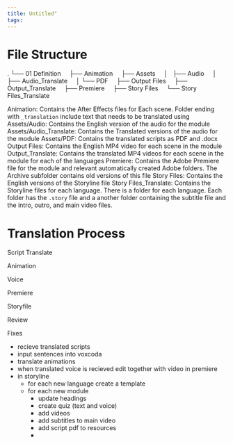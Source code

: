 ```yaml
---
title: Untitled"
tags: 
---
```


# File Structure

.
└── 01 Definition
    ├── Animation
    ├── Assets
    │   ├── Audio
    │   ├── Audio_Translate
    │   └── PDF
    ├── Output Files
    ├── Output_Translate
    ├── Premiere
    ├── Story Files
    └── Story Files_Translate
		
			
Animation: Contains the After Effects files for Each scene. Folder ending with `_translation` include text that needs to be translated using
Assets/Audio: Contains the English version of the audio for the module
Assets/Audio_Translate: Contains the Translated versions of the audio for the module
Assets/PDF: Contains the translated scripts as PDF and .docx
Output Files: Contains the English MP4 video for each scene in the module
Output_Translate: Contains the translated MP4 videos for each scene in the module for each of the languages
Premiere: Contains the Adobe Premiere file for the module and relevant automatically created Adobe folders. The Archive subfolder contains old versions of this file
Story Files: Contains the English versions of the Storyline file
Story Files_Translate: Contains the Storyline files for each language. There is a folder for each language. Each folder has the `.story` file and a another folder containing the subtitle file and the intro, outro, and main video files.


# Translation Process

Script Translate

Animation

Voice

Premiere

Storyfile

Review

Fixes

- recieve translated scripts
- input sentences into voxcoda
- translate animations
- when translated voice is recieved edit together with video in premiere
- in storyline
	- for each new language create a template
	- for each new module
		- update headings
		- create quiz (text and voice)
		- add videos
		- add subtitles to main video
		- add script pdf to resources
		- 